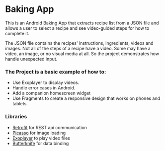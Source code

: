 # Baking App

This is an Android Baking App that extracts recipe list from a JSON file and allows a user to select a recipe and see video-guided steps for how to complete it.

The JSON file contains the recipes' instructions, ingredients, videos and images. Not all of the steps of a recipe have a video. Some may have a video, an image, or no visual media at all. So the project demonstrates how handle unexpected input.

### The Project is a basic example of how to:
* Use Exoplayer to display videos.
* Handle error cases in Android.
* Add a companion homescreen widget
* Use Fragments to create a responsive design that works on phones and tablets.

### Libraries
* [Retrofit](https://square.github.io/retrofit/) for REST api communication
* [Picasso](http://square.github.io/picasso/) for image loading
* [Exoplayer](http://google.github.io/ExoPlayer/) to play video files
* [Butterknife](http://jakewharton.github.io/butterknife/) for data binding